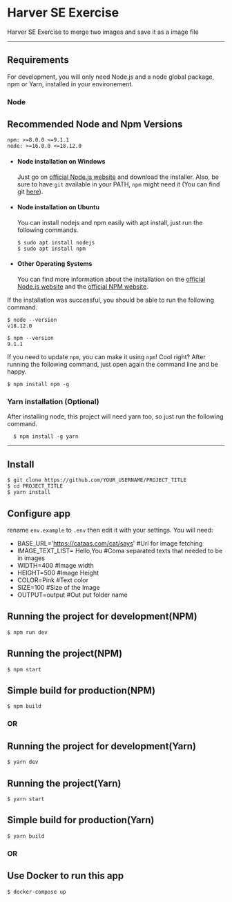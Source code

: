 # Harver SE Exercise

Harver SE Exercise to merge two images and save it as a image file

---

## Requirements

For development, you will only need Node.js and a node global package, npm or Yarn, installed in your environement.

### Node

## Recommended Node and Npm Versions

    npm: >=8.0.0 <=9.1.1
    node: >=16.0.0 <=18.12.0

- #### Node installation on Windows

  Just go on [official Node.js website](https://nodejs.org/) and download the installer.
  Also, be sure to have `git` available in your PATH, `npm` might need it (You can find git [here](https://git-scm.com/)).

- #### Node installation on Ubuntu

  You can install nodejs and npm easily with apt install, just run the following commands.

      $ sudo apt install nodejs
      $ sudo apt install npm

- #### Other Operating Systems
  You can find more information about the installation on the [official Node.js website](https://nodejs.org/) and the [official NPM website](https://npmjs.org/).

If the installation was successful, you should be able to run the following command.

    $ node --version
    v18.12.0

    $ npm --version
    9.1.1

If you need to update `npm`, you can make it using `npm`! Cool right? After running the following command, just open again the command line and be happy.

    $ npm install npm -g

###

### Yarn installation (Optional)

After installing node, this project will need yarn too, so just run the following command.

      $ npm install -g yarn

---

## Install

    $ git clone https://github.com/YOUR_USERNAME/PROJECT_TITLE
    $ cd PROJECT_TITLE
    $ yarn install

## Configure app

rename `env.example` to `.env` then edit it with your settings. You will need:

- BASE_URL='https://cataas.com/cat/says' #Url for image fetching
- IMAGE_TEXT_LIST= Hello,You #Coma separated texts that needed to be in images
- WIDTH=400 #Image width
- HEIGHT=500 #Image Height
- COLOR=Pink #Text color
- SIZE=100 #Size of the Image
- OUTPUT=output #Out put folder name

## Running the project for development(NPM)

    $ npm run dev

## Running the project(NPM)

    $ npm start

## Simple build for production(NPM)

    $ npm build

### OR

## Running the project for development(Yarn)

    $ yarn dev

## Running the project(Yarn)

    $ yarn start

## Simple build for production(Yarn)

    $ yarn build

### OR

## Use Docker to run this app

    $ docker-compose up
